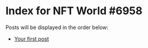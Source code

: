 # Index for NFT World #6958
Posts will be displayed in the order below:

- [Your first post](./001-first.md)

